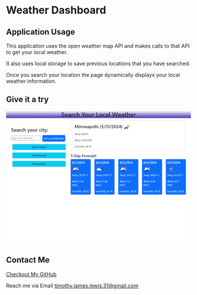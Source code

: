 # Weather Dashboard

## Application Usage
This application uses the open weather map API and makes calls to that API to get your local weather. 

It also uses local storage to save previous locations that you have searched. 

Once you search your location the page dynamically displays your local weather information.


## Give it a try

![app demo](./assets/images/weatherApp.png)


## Contact Me

[Checkout My GitHub](https://github.com/EnchantedMoth)

Reach me via Email timothy.james.lewis.31@gmail.com

